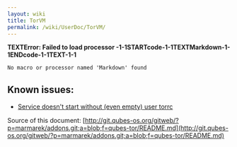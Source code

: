 ```yaml
---
layout: wiki
title: TorVM
permalink: /wiki/UserDoc/TorVM/
---
```


**TEXTError: Failed to load processor -1-1STARTcode-1-1TEXTMarkdown-1-1ENDcode-1-1TEXT-1-1**

    No macro or processor named 'Markdown' found

Known issues:
-------------

-   [​Service doesn't start without (even empty) user torrc](https://groups.google.com/d/msg/qubes-users/fyBVmxIpbSs/R5mxUcIEZAQJ)

Source of this document: [​http://git.qubes-os.org/gitweb/?p=marmarek/addons.git;a=blob;f=qubes-tor/README.md](http://git.qubes-os.org/gitweb/?p=marmarek/addons.git;a=blob;f=qubes-tor/README.md)
